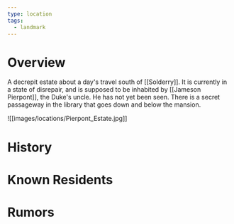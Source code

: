 ```yaml
---
type: location
tags:
  - landmark
---
```

# Overview
A decrepit estate about a day's travel south of [[Solderry]]. It is currently in a state of disrepair, and is supposed to be inhabited by [[Jameson Pierpont]], the Duke's uncle. He has not yet been seen. There is a secret passageway in the library that goes down and below the mansion.

![[images/locations/Pierpont_Estate.jpg]] 

# History

# Known Residents

# Rumors
